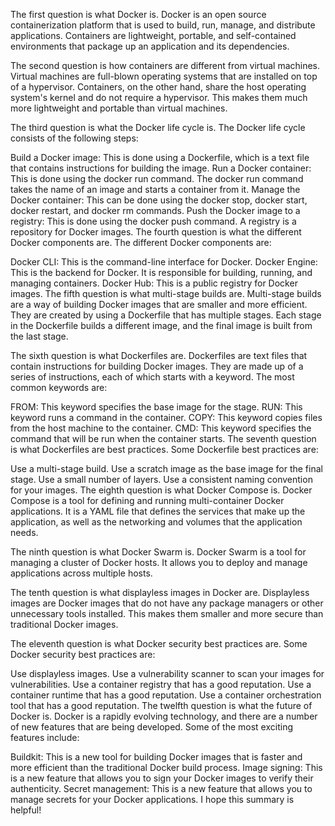 

The first question is what Docker is. Docker is an open source containerization platform that is used to build, run, manage, and distribute applications. Containers are lightweight, portable, and self-contained environments that package up an application and its dependencies.

The second question is how containers are different from virtual machines. Virtual machines are full-blown operating systems that are installed on top of a hypervisor. Containers, on the other hand, share the host operating system's kernel and do not require a hypervisor. This makes them much more lightweight and portable than virtual machines.

The third question is what the Docker life cycle is. The Docker life cycle consists of the following steps:

Build a Docker image: This is done using a Dockerfile, which is a text file that contains instructions for building the image.
Run a Docker container: This is done using the docker run command. The docker run command takes the name of an image and starts a container from it.
Manage the Docker container: This can be done using the docker stop, docker start, docker restart, and docker rm commands.
Push the Docker image to a registry: This is done using the docker push command. A registry is a repository for Docker images.
The fourth question is what the different Docker components are. The different Docker components are:

Docker CLI: This is the command-line interface for Docker.
Docker Engine: This is the backend for Docker. It is responsible for building, running, and managing containers.
Docker Hub: This is a public registry for Docker images.
The fifth question is what multi-stage builds are. Multi-stage builds are a way of building Docker images that are smaller and more efficient. They are created by using a Dockerfile that has multiple stages. Each stage in the Dockerfile builds a different image, and the final image is built from the last stage.

The sixth question is what Dockerfiles are. Dockerfiles are text files that contain instructions for building Docker images. They are made up of a series of instructions, each of which starts with a keyword. The most common keywords are:

FROM: This keyword specifies the base image for the stage.
RUN: This keyword runs a command in the container.
COPY: This keyword copies files from the host machine to the container.
CMD: This keyword specifies the command that will be run when the container starts.
The seventh question is what Dockerfiles are best practices. Some Dockerfile best practices are:

Use a multi-stage build.
Use a scratch image as the base image for the final stage.
Use a small number of layers.
Use a consistent naming convention for your images.
The eighth question is what Docker Compose is. Docker Compose is a tool for defining and running multi-container Docker applications. It is a YAML file that defines the services that make up the application, as well as the networking and volumes that the application needs.

The ninth question is what Docker Swarm is. Docker Swarm is a tool for managing a cluster of Docker hosts. It allows you to deploy and manage applications across multiple hosts.

The tenth question is what displayless images in Docker are. Displayless images are Docker images that do not have any package managers or other unnecessary tools installed. This makes them smaller and more secure than traditional Docker images.

The eleventh question is what Docker security best practices are. Some Docker security best practices are:

Use displayless images.
Use a vulnerability scanner to scan your images for vulnerabilities.
Use a container registry that has a good reputation.
Use a container runtime that has a good reputation.
Use a container orchestration tool that has a good reputation.
The twelfth question is what the future of Docker is. Docker is a rapidly evolving technology, and there are a number of new features that are being developed. Some of the most exciting features include:

Buildkit: This is a new tool for building Docker images that is faster and more efficient than the traditional Docker build process.
Image signing: This is a new feature that allows you to sign your Docker images to verify their authenticity.
Secret management: This is a new feature that allows you to manage secrets for your Docker applications.
I hope this summary is helpful!
